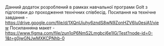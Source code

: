 Данний додаток розроблений в рамках навчальної програми GoIt з підготовки до
проходження технічних співбесід. Посилання на технічне завдання -
https://drive.google.com/file/d/1XQnUiuhy6zndS8wN9ZonHZV6Iu0esiA1/view
Посиланняна макет -
https://www.figma.com/file/zun1oP6NmS2Lmgbcj6e1IG/Test?node-id=0-1&t=g0jwGNJwMXKCPNhb-0
